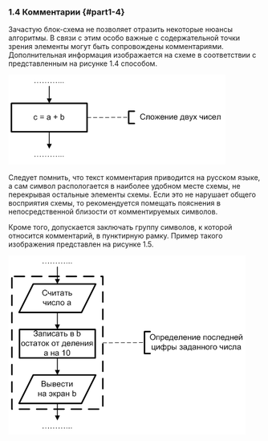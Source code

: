 ### 1.4 Комментарии {#part1-4}

Зачастую блок-схема не позволяет отразить некоторые нюансы алгоритмы. В связи с этим особо важные с содержательной точки зрения элементы могут быть сопровождены комментариями. Дополнительная информация изображается на схеме в соответствии с представленным на рисунке 1.4 способом.

![Рисунок 1.4 - Пример использования комментария](static/pic141.PNG)

Следует помнить, что текст комментария приводится на русском языке, а сам символ распологается в наиболее удобном месте схемы, не перекрывая остальные элементы схемы. Если это не нарушает общего восприятия схемы, то рекомендуется помещать пояснения в непосредственной близости от комментируемых символов.

Кроме того, допускается заключать группу символов, к которой относится комментарий, в пунктирную рамку. Пример такого изображения представлен на рисунке 1.5.

![Рисунок 1.5 - Пример использования комментария группы символов](static/pic142.PNG)
